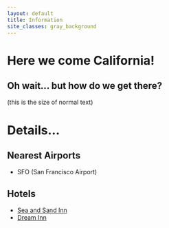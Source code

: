 ```yaml
---
layout: default
title: Information
site_classes: gray_background
---
```



Here we come California!
=====

Oh wait... but how do we get there?
-----

(this is the size of normal text)

Details...
====


Nearest Airports
-----
- SFO (San Francisco Airport)


Hotels
-----
- [Sea and Sand Inn](http://www.santacruzmotels.com/sea_and_sand.html)
- [Dream Inn](http://www.jdvhotels.com/hotels/california/central-coast-hotels/santa-cruz-dream-inn)
